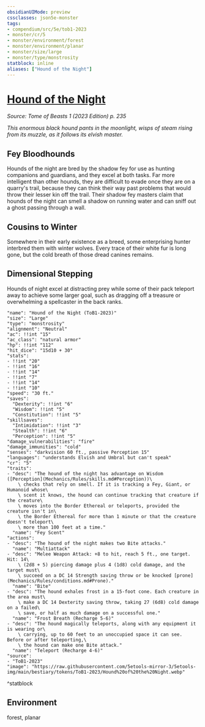 ```yaml
---
obsidianUIMode: preview
cssclasses: json5e-monster
tags:
- compendium/src/5e/tob1-2023
- monster/cr/5
- monster/environment/forest
- monster/environment/planar
- monster/size/large
- monster/type/monstrosity
statblock: inline
aliases: ["Hound of the Night"]
---
```

# [Hound of the Night](Mechanics\bestiary\monstrosity/hound-of-the-night-tob1-2023.md)
*Source: Tome of Beasts 1 (2023 Edition) p. 235*  

*This enormous black hound pants in the moonlight, wisps of steam rising from its muzzle, as it follows its elvish master.*

## Fey Bloodhounds

Hounds of the night are bred by the shadow fey for use as hunting companions and guardians, and they excel at both tasks. Far more intelligent than other hounds, they are difficult to evade once they are on a quarry's trail, because they can think their way past problems that would throw their lesser kin off the trail. Their shadow fey masters claim that hounds of the night can smell a shadow on running water and can sniff out a ghost passing through a wall.

## Cousins to Winter

Somewhere in their early existence as a breed, some enterprising hunter interbred them with winter wolves. Every trace of their white fur is long gone, but the cold breath of those dread canines remains.

## Dimensional Stepping

Hounds of night excel at distracting prey while some of their pack teleport away to achieve some larger goal, such as dragging off a treasure or overwhelming a spellcaster in the back ranks.

```statblock
"name": "Hound of the Night (ToB1-2023)"
"size": "Large"
"type": "monstrosity"
"alignment": "Neutral"
"ac": !!int "15"
"ac_class": "natural armor"
"hp": !!int "112"
"hit_dice": "15d10 + 30"
"stats":
- !!int "20"
- !!int "16"
- !!int "14"
- !!int "7"
- !!int "14"
- !!int "10"
"speed": "30 ft."
"saves":
  "Dexterity": !!int "6"
  "Wisdom": !!int "5"
  "Constitution": !!int "5"
"skillsaves":
  "Intimidation": !!int "3"
  "Stealth": !!int "6"
  "Perception": !!int "5"
"damage_vulnerabilities": "fire"
"damage_immunities": "cold"
"senses": "darkvision 60 ft., passive Perception 15"
"languages": "understands Elvish and Umbral but can't speak"
"cr": "5"
"traits":
- "desc": "The hound of the night has advantage on Wisdom ([Perception](Mechanics/Rules/skills.md#Perception))\
    \ checks that rely on smell. If it is tracking a Fey, Giant, or Humanoid whose\
    \ scent it knows, the hound can continue tracking that creature if the creature\
    \ moves into the Border Ethereal or teleports, provided the creature isn't in\
    \ the Border Ethereal for more than 1 minute or that the creature doesn't teleport\
    \ more than 100 feet at a time."
  "name": "Fey Scent"
"actions":
- "desc": "The hound of the night makes two Bite attacks."
  "name": "Multiattack"
- "desc": "Melee Weapon Attack: +8 to hit, reach 5 ft., one target. Hit: 14\
    \ (2d8 + 5) piercing damage plus 4 (1d8) cold damage, and the target must\
    \ succeed on a DC 14 Strength saving throw or be knocked [prone](Mechanics/Rules/conditions.md#Prone)."
  "name": "Bite"
- "desc": "The hound exhales frost in a 15-foot cone. Each creature in the area must\
    \ make a DC 14 Dexterity saving throw, taking 27 (6d8) cold damage on a failed\
    \ save, or half as much damage on a successful one."
  "name": "Frost Breath (Recharge 5-6)"
- "desc": "The hound magically teleports, along with any equipment it is wearing or\
    \ carrying, up to 60 feet to an unoccupied space it can see. Before or after teleporting,\
    \ the hound can make one Bite attack."
  "name": "Teleport (Recharge 4-6)"
"source":
- "ToB1-2023"
"image": "https://raw.githubusercontent.com/5etools-mirror-3/5etools-img/main/bestiary/tokens/ToB1-2023/Hound%20of%20the%20Night.webp"
```
^statblock

## Environment

forest, planar